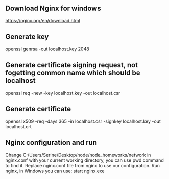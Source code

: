 ## Download Nginx for windows

https://nginx.org/en/download.html

## Generate key
openssl genrsa -out localhost.key 2048

## Generate certificate signing request, not fogetting common name which should be localhost
openssl req -new -key localhost.key -out localhost.csr

## Generate certificate
openssl x509 -req -days 365 -in localhost.csr -signkey localhost.key -out localhost.crt

## Nginx configuration and run
Change C:/Users/Serine/Desktop/node/node_homeworks/network in nginx.conf with your current working directory, you can use pwd command to find it.
Replace nginx.conf file from nginx to use our configuration.
Run nginx, in Windows you can use:
start nginx.exe
